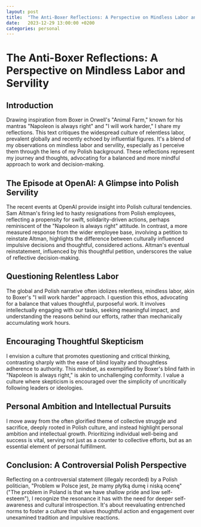 ```yaml
---
layout: post
title:  "The Anti-Boxer Reflections: A Perspective on Mindless Labor and Servility"
date:   2023-12-29 13:00:00 +0200
categories: personal
---
```



# The Anti-Boxer Reflections: A Perspective on Mindless Labor and Servility

## Introduction
Drawing inspiration from Boxer in Orwell's "Animal Farm," known for his mantras "Napoleon is always right" and "I will work harder," I share my reflections. This text critiques the widespread culture of relentless labor, prevalent globally and recently echoed by influential figures. It's a blend of my observations on mindless labor and servility, especially as I perceive them through the lens of my Polish background. These reflections represent my journey and thoughts, advocating for a balanced and more mindful approach to work and decision-making.

## The Episode at OpenAI: A Glimpse into Polish Servility
The recent events at OpenAI provide insight into Polish cultural tendencies. Sam Altman's firing led to hasty resignations from Polish employees, reflecting a propensity for swift, solidarity-driven actions, perhaps reminiscent of the "Napoleon is always right" attitude. In contrast, a more measured response from the wider employee base, involving a petition to reinstate Altman, highlights the difference between culturally influenced impulsive decisions and thoughtful, considered actions. Altman's eventual reinstatement, influenced by this thoughtful petition, underscores the value of reflective decision-making.

## Questioning Relentless Labor
The global and Polish narrative often idolizes relentless, mindless labor, akin to Boxer's "I will work harder" approach. I question this ethos, advocating for a balance that values thoughtful, purposeful work. It involves intellectually engaging with our tasks, seeking meaningful impact, and understanding the reasons behind our efforts, rather than mechanically accumulating work hours.

## Encouraging Thoughtful Skepticism
I envision a culture that promotes questioning and critical thinking, contrasting sharply with the ease of blind loyalty and thoughtless adherence to authority. This mindset, as exemplified by Boxer's blind faith in "Napoleon is always right," is akin to unchallenging conformity. I value a culture where skepticism is encouraged over the simplicity of uncritically following leaders or ideologies.

## Personal Ambition and Intellectual Pursuits
I move away from the often glorified theme of collective struggle and sacrifice, deeply rooted in Polish culture, and instead highlight personal ambition and intellectual growth. Prioritizing individual well-being and success is vital, serving not just as a counter to collective efforts, but as an essential element of personal fulfillment.

## Conclusion: A Controversial Polish Perspective
Reflecting on a controversial statement (illegaly recorded) by a Polish politician, "Problem w Polsce jest, że mamy płytką dumę i niską ocenę" ("The problem in Poland is that we have shallow pride and low self-esteem"), I recognize the resonance it has with the need for deeper self-awareness and cultural introspection. It's about reevaluating entrenched norms to foster a culture that values thoughtful action and engagement over unexamined tradition and impulsive reactions.
